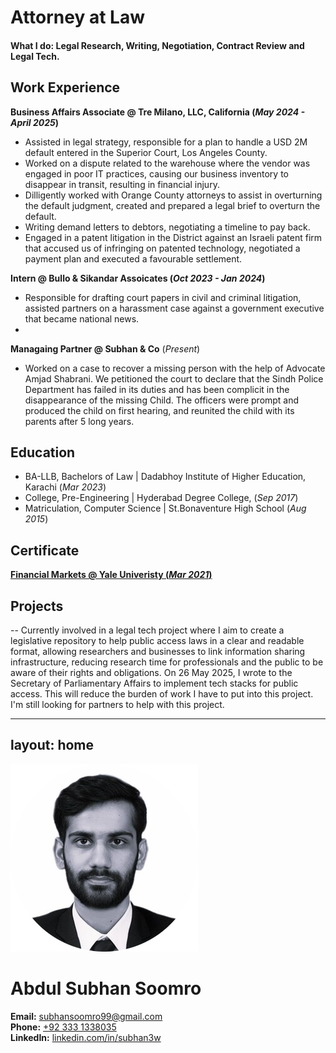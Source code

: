 # Attorney at Law

#### What I do: Legal Research, Writing, Negotiation, Contract Review and Legal Tech. 

## Work Experience
**Business Affairs Associate @ Tre Milano, LLC, California (_May 2024 - April 2025_)**
- Assisted in legal strategy, responsible for a plan to handle a USD 2M default entered in the Superior Court, Los Angeles County.
- Worked on a dispute related to the warehouse where the vendor was engaged in poor IT practices, causing our business inventory to disappear in transit, resulting in financial injury. 
- Dilligently worked with Orange County attorneys to assist in overturning the default judgment, created and prepared a legal brief to overturn the default.
- Writing demand letters to debtors, negotiating a timeline to pay back.
- Engaged in a patent litigation in the District against an Israeli patent firm that accused us of infringing on patented technology, negotiated a payment plan and executed a favourable settlement.


**Intern @ Bullo & Sikandar Assoicates (_Oct 2023 - Jan 2024_)**
- Responsible for drafting court papers in civil and criminal litigation, assisted partners on a harassment case against a government executive that became national news.
- 

**Managaing Partner @ Subhan & Co** (_Present_)
- Worked on a case to recover a missing person with the help of Advocate Amjad Shabrani. We petitioned the court to declare that the Sindh Police Department has failed in its duties and has been complicit in the disappearance of the missing Child. The officers were prompt and produced the child on first hearing, and reunited the child with its parents after 5 long years.

## Education
- BA-LLB, Bachelors of Law | Dadabhoy Institute of Higher Education, Karachi (_Mar 2023_)								       		
- College, Pre-Engineering	| Hyderabad Degree College, (_Sep 2017_)	 			        		
- Matriculation, Computer Science | St.Bonaventure High School (_Aug 2015_)

## Certificate 
[**Financial Markets @ Yale Univeristy (_Mar 2021_)** ](https://www.coursera.org/account/accomplishments/certificate/U7X5QVASA2CB)

## Projects

-- Currently involved in a legal tech project where I aim to create a legislative repository to help public access laws in a clear and readable format, allowing researchers and businesses to link information sharing infrastructure, reducing research time for professionals and the public to be aware of their rights and obligations. On 26 May 2025, I wrote to the Secretary of Parliamentary Affairs to implement tech stacks for public access. This will reduce the burden of work I have to put into this project. I'm still looking for partners to help with this project.

---
layout: home
---

![Logo](/assets/img/cropped_circle_image50.png)

# Abdul Subhan Soomro

**Email:** [subhansoomro99@gmail.com](mailto:subhansoomro99@gmail.com)  
**Phone:** [+92 333 1338035](tel:+923331338035)  
**LinkedIn:** [linkedin.com/in/subhan3w](https://www.linkedin.com/in/subhan3w/)
